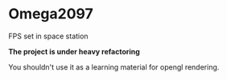 # Omega2097
FPS set in space station

**The project is under heavy refactoring**

You shouldn't use it as a learning material for opengl rendering.
